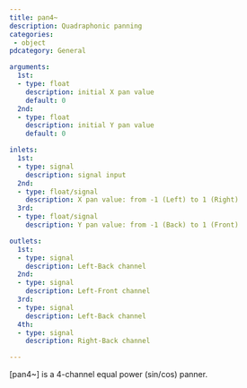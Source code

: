 ```yaml
---
title: pan4~
description: Quadraphonic panning
categories:
 - object
pdcategory: General

arguments:
  1st:
  - type: float
    description: initial X pan value
    default: 0
  2nd:
  - type: float
    description: initial Y pan value
    default: 0

inlets:
  1st:
  - type: signal
    description: signal input
  2nd:
  - type: float/signal
    description: X pan value: from -1 (Left) to 1 (Right)
  3rd:
  - type: float/signal
    description: Y pan value: from -1 (Back) to 1 (Front)

outlets:
  1st:
  - type: signal
    description: Left-Back channel
  2nd:
  - type: signal
    description: Left-Front channel
  3rd:
  - type: signal
    description: Left-Back channel
  4th:
  - type: signal
    description: Right-Back channel

---
```


[pan4~] is a 4-channel equal power (sin/cos) panner.

